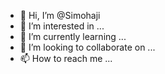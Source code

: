 - 👋 Hi, I’m @Simohaji
- 👀 I’m interested in ...
- 🌱 I’m currently learning ...
- 💞️ I’m looking to collaborate on ...
- 📫 How to reach me ...

<!---
Simohaji/Simohaji is a ✨ special ✨ repository because its `README.md` (this file) appears on your GitHub profile.
You can click the Preview link to take a look at your changes.
--->
